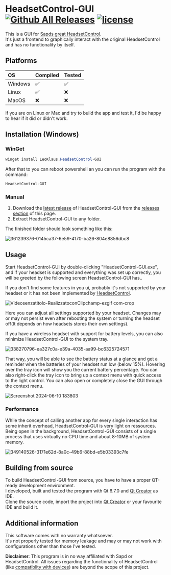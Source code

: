 # HeadsetControl-GUI [![Github All Releases](https://img.shields.io/github/downloads/LeoKlaus/headsetcontrol-gui/total.svg)]() [![license](https://img.shields.io/github/license/LeoKlaus/HeadsetControl-GUI)]()
This is a GUI for [Sapds great HeadsetControl](https://github.com/Sapd/HeadsetControl/).</br>
It's just a frontend to graphically interact with the original HeadsetControl and has no functionality by itself.</br>

## Platforms

OS | Compiled | Tested 
:------------ | :-------------| :-------------
Windows | ✅ |  ✅
Linux | ✅ | ❌
MacOS | ❌ | ❌

If you are on Linux or Mac and try to build the app and test it, I'd be happy to hear if it did or didn't work.

## Installation (Windows)

### WinGet
```powershell
winget install LeoKlaus.HeadsetControl-GUI
```
After that to you can reboot powershell an you can run the program with the command:
```powershell
HeadsetControl-GUI
```

### Manual
1. Download the [latest release](https://github.com/LeoKlaus/HeadsetControl-GUI/releases/latest/) of HeadsetControl-GUI from the [releases section](https://github.com/nicola02nb/HeadsetControl-GUI/releases) of this page.
2. Extract HeadsetControl-GUI to any folder.

The finished folder should look something like this:

![361239376-0145ca37-6e59-4170-ba26-804e8856dbc8](https://github.com/user-attachments/assets/36233a85-1500-4789-9368-1573ff8f4fed)

## Usage
Start HeadsetControl-GUI by double-clicking "HeadsetControl-GUI.exe", and if your headset is supported and everything was set up correctly, you will be greeted by the following screen HeadsetControl-GUI has..

If you don't find some features in you ui, probably it's not supported by your headset or it has not been implemented by [HeadsetControl](https://github.com/Sapd/HeadsetControl/).

![Videosenzatitolo-RealizzatoconClipchamp-ezgif com-crop](https://github.com/user-attachments/assets/9a25de13-deca-45e0-aeb5-2a9d3876e9b2)

Here you can adjust all settings supported by your headset.
Changes may or may not persist even after rebooting the system or turning the headset off(It depends on how headsets stores their own settings).

If you have a wireless headset with support for battery levels, you can also minimize HeadsetControl-GUI to the system tray.

![338270796-ea327c0a-e39a-4035-aa99-bc6325724571](https://github.com/user-attachments/assets/b71d5cb6-c3f6-4ffb-b276-b4e8934ace2c)

That way, you will be able to see the battery status at a glance and get a reminder when the batteries of your headset run low (below 15%).
Hovering over the tray icon will show you the current battery percentage. You can also right-click the tray icon to bring up a context menu with quick access to the light control. You can also open or completely close the GUI through the context menu.

![Screenshot 2024-06-10 183803](https://github.com/user-attachments/assets/1bcf625a-e18c-4df9-b3a4-973075e3c335)

### Performance
While the concept of calling another app for every single interaction has some inherit overhead, HeadsetControl-GUI is very light on ressources.
Being open in the background, HeadsetControl-GUI consists of a single process that uses virtually no CPU time and about 8-10MB of system memory.

![349140526-3171e62d-8a0c-49b6-88bd-e5b03393c7fe](https://github.com/user-attachments/assets/a3b2af01-165e-46c1-90ec-75b579f95e33)

## Building from source
To build HeadsetControl-GUI from source, you have to have a proper QT-ready development environment.</br>
I developed, built and tested the program with Qt 6.7.0 and [Qt Creator](https://www.qt.io/product/development-tools) as IDE.</br>
Clone the source code, import the project into [Qt Creator](https://www.qt.io/product/development-tools) or your favourite IDE and build it.

## Additional information
This software comes with no warranty whatsoever.</br>
It's not properly tested for memory leakage and may or may not work with configurations other than those I've tested.

**Disclaimer**:
This program is in no way affiliated with Sapd or HeadsetControl.
All issues regarding the functionality of HeadsetControl (like [compatiblity with devices](https://github.com/Sapd/HeadsetControl/?tab=readme-ov-file#supported-headsets)) are beyond the scope of this project.
